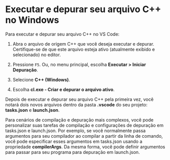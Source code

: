 <h1 data-loc-id="walkthrough.mac.title.run.and.debug.your.file">Executar e depurar seu arquivo C++ no Windows</h1>
<p data-loc-id="walkthrough.mac.run.and.debug.your.file">Para executar e depurar seu arquivo C++ no VS Code:</p>
<ol>
<li><p data-loc-id="walkthrough.mac.instructions1">Abra o arquivo de origem C++ que você deseja executar e depurar. Certifique-se de que este arquivo esteja ativo (atualmente exibido e selecionado) no editor.</p>
</li>
<li><p data-loc-id="walkthrough.mac.press.f5">Pressione <code>F5</code>. Ou, no menu principal, escolha <strong><span data-loc-id="walkthrough.mac.run" data-loc-hint="Refers to Run command on main menu">Executar</span> &gt; <span data-loc-id="walkthrough.mac.start.debugging" data-loc-hint="Refers to Start Debugging command under Run menu on main menu">Iniciar Depuração</span></strong>.</p>
</li>
<li><p data-loc-id="walkthrough.mac.select.compiler">Selecione <strong>C++ (Windows)</strong>.</p>
</li>
<li><p data-loc-id="walkthrough.mac.choose.build.active.file">Escolha <strong>cl.exe - <span data-loc-id="walkthrough.windows.build.and.debug.active.file" data-loc-hint="Should be the same as translation for build.and.debug.active.file in extension.ts">Criar e depurar o arquivo ativo</span></strong>.</p>
</li>
</ol>
<p data-loc-id="walkthrough.mac.after.running">Depois de executar e depurar seu arquivo C++ pela primeira vez, você notará dois novos arquivos dentro da pasta <strong>.vscode</strong> do seu projeto: <strong>tasks.json</strong> e <strong>launch.json</strong>.</p>

<p data-loc-id="walkthrough.mac.for.more.complex">Para cenários de compilação e depuração mais complexos, você pode personalizar suas tarefas de compilação e configurações de depuração em <span>tasks.json</span> e <span>launch.json</span>. Por exemplo, se você normalmente passa argumentos para seu compilador ao compilar a partir da linha de comando, você pode especificar esses argumentos em <span>tasks.json</span> usando a propriedade <strong>compilerArgs</strong>. Da mesma forma, você pode definir argumentos para passar para seu programa para depuração em <span>launch.json</span>.</p>
